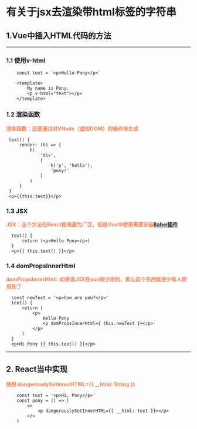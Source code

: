 <!--
 * @Description: jsx渲染的的写法
 * @Author: Pony
 * @Date: 2021-07-29 00:28:12
 * @LastEditors: Pony
 * @LastEditTime: 2021-07-29 00:59:27
-->
# 有关于jsx去渲染带html标签的字符串

 ## 1.Vue中插入HTML代码的方法

<hr>

 ### 1.1 使用v-html

```
    const text = `<p>Hello Pony</p>`

    <template>
        My name is Pony.
        <p v-html="text"></p> 
    </template>
```
### 1.2 渲染函数
   **<font color="#FF7F50">渲染函数：这是通过对VNode（虚拟DOM）的操作来生成</font>**
   ```
    text() {
        render: (h) => {
            h(
                'div',
                [
                    h('p', 'hello'),
                    'pony!'
                ]
            )
        }
    }
    <p>{{this.text}}</p>
   ```
### 1.3 JSX
  **<font color="#FF7F50">JSX：这个方法在React使用最为广泛，但是Vue中使用需要安装<font color="#228B22">[Babel插件](https://link.segmentfault.com/?url=https%3A%2F%2Fgithub.com%2Fvuejs%2Fbabel-plugin-transform-vue-jsx)</font></font>**

  ```
    text() {
        return (<p>Hello Pony</p>)
    }
    <p>{{ this.text() }}</p>
  ```
### 1.4 domPropsInnerHtml
  **<font color="#FF7F50">domPropsInnerHtml: 如果说JSX在vue很少用到，那么这个东西就更少有人使用到了</font>**
  ```
    const newText = '<p>how are you?</p>'
    text() {
        return (
            <p>
                Hello Pony
                <p domPropsInnerHtml={ this.newText }></p>
            </p>
        )
    }
    <p>Hi Pony {{ this.text() }}</p>
```
****
## 2. React当中实现
**<font color="#FF7F50">使用 dangerouslySetInnerHTML={{ __html: String }}</font>**
```
    const text = '<p>Hi, Pony</p>'
    const pony = () => (
        <>
            <p dangerouslySetInnerHTML={{ __html: text }}></p>
        </>
    )
```